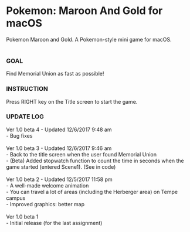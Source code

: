 # Pokemon: Maroon And Gold for macOS
Pokemon Maroon and Gold. A Pokemon-style mini game for macOS.<br>
<br>
<h3>GOAL</h3>
Find Memorial Union as fast as possible!<br>

<h3>INSTRUCTION</h3>
Press RIGHT key on the Title screen to start the game.<br>

<h3>UPDATE LOG</h3>
Ver 1.0 beta 4 - Updated 12/6/2017 9:48 am<br>
- Bug fixes<br>
<br>
Ver 1.0 beta 3 - Updated 12/6/2017 9:46 am<br>
- Back to the title screen when the user found Memorial Union<br>
- (Beta) Added stopwatch function to count the time in seconds when the game started (entered Scene1). (See in code)<br>
<br>
Ver 1.0 beta 2 - Updated 12/5/2017 11:58 pm<br>
- A well-made welcome animation<br>
- You can travel a lot of areas (including the Herberger area) on Tempe campus<br>
- Improved graphics: better map<br>
<br>
Ver 1.0 beta 1 <br>
- Initial release (for the last assignment)<br>

